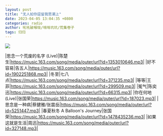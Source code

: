 ```yaml
---
layout: post
title: "无人如你逗留我思潮上"
date: 2023-04-05 13:04:35 +0800
categories: radio
author: 吼吼破喉咙/啃啃坑坑/荒集卷子
tags: 归归
---
```

![]({{site.baseurl}}/images/cover_20230405.jpg)

|思念一个荒废的名字 (Live)|陈楚生|https://music.163.com/song/media/outer/url?id=1353010646.mp3|
|好不容易|告五人|https://music.163.com/song/media/outer/url?id=1902251868.mp3|
|冬至|七八点|https://music.163.com/song/media/outer/url?id=371235.mp3|
|等等|王菲|https://music.163.com/song/media/outer/url?id=299509.mp3|
|冤气|陈奕迅|https://music.163.com/song/media/outer/url?id=66315.mp3|
|你在何地(Live)|张国荣|https://music.163.com/song/media/outer/url?id=187023.mp3|
|思念是一种病|蔡健雅/张震岳|https://music.163.com/song/media/outer/url?id=5251447.mp3|
|春夏秋冬 A Balloon's Journey|张国荣|https://music.163.com/song/media/outer/url?id=1478435236.mp3|
|如果这就是生活|周迅|https://music.163.com/song/media/outer/url?id=327148.mp3|

